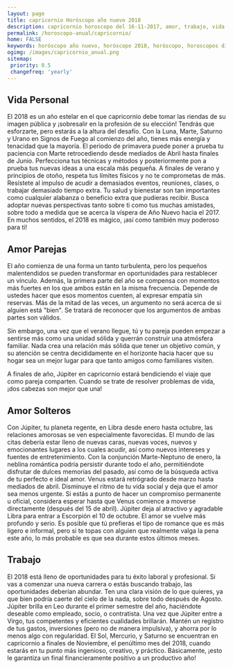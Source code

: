 ```yaml
---
layout: page
title: capricornio Horóscopo año nuevo 2018 
description: capricornio horoscopo del 16-11-2017, amor, trabajo, vida personal. Todas las predicciones para capricornio gratis. Disfruta este año nuevo.
permalink: /horoscopo-anual/capricornio/
home: FALSE
keywords: horóscopo año nuevo, horóscopo 2018, horóscopo, horoscopos diarios gratis del dia de hoy, horóscopo diario gratis,horóscopo ano nuevo 2018, horóscopo esperanza gracia, horoscopo capricornio 2018, horoscop, horóscopos gratis, horoscopo capricornio, horoscopo capricornio 2018 gratis, Tarot, Astrologia, Zodíaco, capricornio, horoscopo gratis,tarot en femenino,videncia gratuita,horoscopos gratuitos,horóscopos, astrologia,videncia gratis
ogimg: /images/capricornio_anual.png
sitemap:
 priority: 0.5
 changefreq: 'yearly'
---
```




## Vida Personal

El 2018 es un año estelar en el que capricornio debe tomar las riendas de su imagen pública y ¡sobresalir en la profesión de su elección! Tendrás que esforzarte, pero estarás a la altura del desafío. Con la Luna, Marte, Saturno y Urano en Signos de Fuego al comienzo del año, tienes más energía y tenacidad que la mayoría.
El periodo de primavera puede poner a prueba tu paciencia con Marte retrocediendo desde mediados de Abril hasta finales de Junio. Perfecciona tus técnicas y métodos y posteriormente pon a prueba tus nuevas ideas a una escala más pequeña.
A finales de verano y principios de otoño, respeta tus límites físicos y no te comprometas de más. Resístete al impulso de acudir a demasiados eventos, reuniones, clases, o trabajar demasiado tiempo extra. Tu salud y bienestar son tan importantes como cualquier alabanza o beneficio extra que pudieras recibir.
Busca adoptar nuevas perspectivas tanto sobre ti como tus muchas amistades, sobre todo a medida que se acerca la víspera de Año Nuevo hacia el 2017. En muchos sentidos, el 2018 es mágico, ¡así como también muy poderoso para ti!

## Amor Parejas

El año comienza de una forma un tanto turbulenta, pero los pequeños malentendidos se pueden transformar en oportunidades para restablecer un vínculo. Además, la primera parte del año se compensa con momentos más fuertes en los que ambos están en la misma frecuencia. Depende de ustedes hacer que esos momentos cuenten, al expresar empatía sin reservas. Más de la mitad de las veces, un argumento no será acerca de si alguien está "bien". Se tratará de reconocer que los argumentos de ambas partes son válidos.


Sin embargo, una vez que el verano llegue, tú y tu pareja pueden empezar a sentirse más como una unidad sólida y querrán construir una atmósfera familiar. Nada crea una relación más sólida que tener un objetivo común, y su atención se centra decididamente en el horizonte hacia hacer que su hogar sea un mejor lugar para que tanto amigos como familiares visiten.


A finales de año, Júpiter en capricornio estará bendiciendo el viaje que como pareja comparten. Cuando se trate de resolver problemas de vida, ¡dos cabezas son mejor que una!


## Amor Solteros

Con Júpiter, tu planeta regente, en Libra desde enero hasta octubre, las relaciones amorosas se ven especialmente favorecidas. El mundo de las citas debería estar lleno de nuevas caras, nuevas voces, nuevos y emocionantes lugares a los cuales acudir, así como nuevos intereses y fuentes de entretenimiento.
Con la conjunción Marte-Neptuno de enero, la neblina romántica podría persistir durante todo el año, permitiéndote disfrutar de dulces memorias del pasado, así como de la búsqueda activa de tu perfecto e ideal amor.
Venus estará retrógrado desde marzo hasta mediados de abril. Disminuye el ritmo de tu vida social y deja que el amor sea menos urgente. Si estás a punto de hacer un compromiso permanente u oficial, considera esperar hasta que Venus comience a moverse directamente (después del 15 de abril).
Júpiter deja al atractivo y agradable Libra para entrar a Escorpión el 10 de octubre. El amor se vuelve más profundo y serio. Es posible que tú prefieras el tipo de romance que es más ligero e informal, pero si te topas con alguien que realmente valga la pena este año, lo más probable es que sea durante estos últimos meses.

## Trabajo

El 2018 está lleno de oportunidades para tu éxito laboral y profesional. Si vas a comenzar una nueva carrera o estás buscando trabajo, las oportunidades deberían abundar. Ten una clara visión de lo que quieres, ya que bien podría caerte del cielo de la nada, sobre todo después de Agosto. 
Júpiter brilla en Leo durante el primer semestre del año, haciéndote deseable como empleado, socio, o contratista. Una vez que Júpiter entre a Virgo, tus competentes y eficientes cualidades brillarán. 
Mantén un registro de tus gastos, inversiones (pero no de manera impulsiva), y ahorra por lo menos algo con regularidad. 
El Sol, Mercurio, y Saturno se encuentran en capricornio a finales de Noviembre, el penúltimo mes del 2018, cuando estarás en tu punto más ingenioso, creativo, y práctico. Básicamente, ¡esto le garantiza un final financieramente positivo a un productivo año!